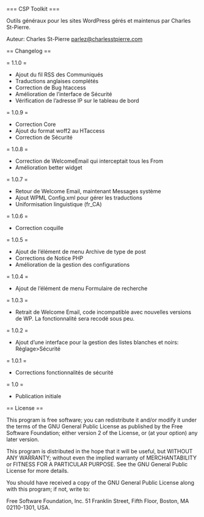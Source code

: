 === CSP Toolkit ===

Outils généraux pour les sites WordPress gérés et maintenus par Charles St-Pierre.

Auteur: Charles St-Pierre
parlez@charlesstpierre.com


== Changelog ==

= 1.1.0 =
* Ajout du fil RSS des Communiqués
* Traductions anglaises complétés
* Correction de Bug htaccess
* Amélioration de l’interface de Sécurité
* Vérification de l’adresse IP sur le tableau de bord

= 1.0.9 =
* Correction Core
* Ajout du format woff2 au HTaccess
* Correction de Sécurité

= 1.0.8 =
* Correction de WelcomeEmail qui interceptait tous les From
* Amélioration better widget

= 1.0.7 =
* Retour de Welcome Email, maintenant Messages système
* Ajout WPML Config.xml pour gérer les traductions
* Uniformisation linguistique (fr_CA)

= 1.0.6 =
* Correction coquille

= 1.0.5 =
* Ajout de l’élément de menu Archive de type de post
* Corrections de Notice PHP
* Amélioration de la gestion des configurations

= 1.0.4 =
* Ajout de l’élément de menu Formulaire de recherche

= 1.0.3 =
* Retrait de Welcome Email, code incompatible avec nouvelles versions de WP. La fonctionnalité sera recodé sous peu.

= 1.0.2 =
* Ajout d’une interface pour la gestion des listes blanches et noirs: Réglage>Sécurité

= 1.0.1 =
* Corrections fonctionnalités de sécurité

= 1.0 =
* Publication initiale


== License ==


This program is free software; you can redistribute it and/or modify it under the terms of the GNU General Public License as published by the Free Software Foundation; either version 2 of the License, or (at your option) any later version.

This program is distributed in the hope that it will be useful, but WITHOUT ANY WARRANTY; without even the implied warranty of MERCHANTABILITY or FITNESS FOR A PARTICULAR PURPOSE.  See the GNU General Public License for more details.

You should have received a copy of the GNU General Public License along with this program; if not, write to:

Free Software Foundation, Inc.
51 Franklin Street, Fifth Floor,
Boston, MA
02110-1301, USA.